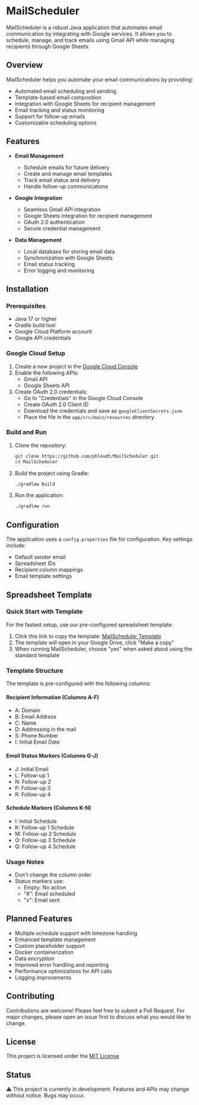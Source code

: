# MailScheduler

MailScheduler is a robust Java application that automates email communication by integrating with Google services. It allows you to schedule, manage, and track emails using Gmail API while managing recipients through Google Sheets.

## Overview

MailScheduler helps you automate your email communications by providing:
- Automated email scheduling and sending
- Template-based email composition
- Integration with Google Sheets for recipient management
- Email tracking and status monitoring
- Support for follow-up emails
- Customizable scheduling options

## Features

- **Email Management**
   - Schedule emails for future delivery
   - Create and manage email templates
   - Track email status and delivery
   - Handle follow-up communications

- **Google Integration**
   - Seamless Gmail API integration
   - Google Sheets integration for recipient management
   - OAuth 2.0 authentication
   - Secure credential management

- **Data Management**
   - Local database for storing email data
   - Synchronization with Google Sheets
   - Email status tracking
   - Error logging and monitoring

## Installation

### Prerequisites
- Java 17 or higher
- Gradle build tool
- Google Cloud Platform account
- Google API credentials

### Google Cloud Setup

1. Create a new project in the [Google Cloud Console](https://console.cloud.google.com)
2. Enable the following APIs:
   - Gmail API
   - Google Sheets API
3. Create OAuth 2.0 credentials:
   - Go to "Credentials" in the Google Cloud Console
   - Create OAuth 2.0 Client ID
   - Download the credentials and save as `googleClientSecrets.json`
   - Place the file in the `app/src/main/resources` directory

### Build and Run

1. Clone the repository:
   ```bash
   git clone https://github.com/phleudt/MailScheduler.git
   cd MailScheduler
   ```
2. Build the project using Gradle:
   ```bash
   ./gradlew build
   ```

3. Run the application:
   ```bash
   ./gradlew run
   ```

## Configuration
The application uses a `config.properties` file for configuration. Key settings include:
- Default sender email
- Spreadsheet IDs
- Recipient column mappings
- Email template settings

## Spreadsheet Template

### Quick Start with Template
For the fastest setup, use our pre-configured spreadsheet template:
1. Click this link to copy the template: [MailScheduler Template](https://docs.google.com/spreadsheets/d/1x3dv-V1OPNvbjUAA6dYaTgCHbK76jh5z3AT925JPb9A/copy)
2. The template will open in your Google Drive, click "Make a copy"
3. When running MailScheduler, choose "yes" when asked about using the standard template

### Template Structure
The template is pre-configured with the following columns:

#### Recipient Information (Columns A-F)
- A: Domain
- B: Email Address
- C: Name
- D: Addressing in the mail
- S: Phone Number
- I: Initial Email Date

#### Email Status Markers (Columns G-J)
- J: Initial Email
- L: Follow-up 1
- N: Follow-up 2
- P: Follow-up 3
- R: Follow-up 4

#### Schedule Markers (Columns K-N)
- I: Initial Schedule
- K: Follow-up 1 Schedule
- M: Follow-up 2 Schedule
- O: Follow-up 3 Schedule
- Q: Follow-up 4 Schedule

### Usage Notes
- Don't change the column order
- Status markers use:
    - Empty: No action
    - "#": Email scheduled
    - "x": Email sent

## Planned Features
- Multiple schedule support with timezone handling
- Enhanced template management
- Custom placeholder support
- Docker containerization
- Data encryption
- Improved error handling and reporting
- Performance optimizations for API calls
- Logging improvements

## Contributing
Contributions are welcome! Please feel free to submit a Pull Request. For major changes, please open an issue first to discuss what you would like to change.

## License
This project is licensed under the [MIT License](LICENSE.md)

## Status
⚠️ This project is currently in development. Features and APIs may change without notice. Bugs may occur.
